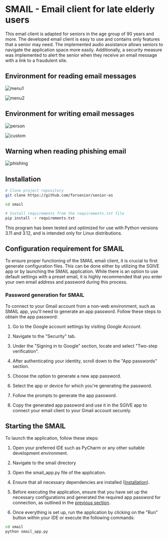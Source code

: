# SMAIL - Email client for late elderly users

This email client is adapted for seniors in the age group of 90 years and more. 
The developed email client is easy to use and contains only features that a senior may need. 
The implemented audio assistance allows seniors to navigate the application space more easily. 
Additionally, a security measure was implemented to alert the senior when they receive an email message with a link to
a fraudulent site.

## Environment for reading email messages
![menu1](https://github.com/forsenior/senior-os/blob/main/smail/screens/smail_reading_email_menu_1.png)

![menu2](https://github.com/forsenior/senior-os/blob/main/smail/screens/smail_reading_email_menu_2.png)

## Environment for writing email messages
![person](https://github.com/forsenior/senior-os/blob/main/smail/screens/smail_writing_email.png)

![custom](https://github.com/forsenior/senior-os/blob/main/smail/screens/smail_custom_writing_email.png)

## Warning when reading phishing email
![phishing](https://github.com/forsenior/senior-os/blob/main/smail/screens/smail_phishing_email.png)

## Installation
```bash
# Clone project repository
git clone https://github.com/forsenior/senior-os

cd smail

# Install requirements from the requirements.txt file
pip install -r requirements.txt
```
This program has been tested and optimized for use with Python versions 3.11 and 3.12, and is intended only for Linux distributions.

## Configuration requirement for SMAIL
To ensure proper functioning of the SMAIL email client, it is crucial to first generate configuration files. This can be done either by utilizing the SGIVE app or by launching the SMAIL application. While there is an option to use default settings with a preset email, it is highly recommended that you enter your own email address and password during this process. 
### Password generation for SMAIL
To connect to your Gmail account from a non-web environment, such as SMAIL app, you'll need to generate an app password. 
Follow these steps to obtain the app password:
1. Go to the Google account settings by visiting *Google Account*.

2. Navigate to the "Security" tab.

3. Under the "Signing in to Google" section, locate and select "Two-step verification".

4. After authenticating your identity, scroll down to the "App passwords" section.

5. Choose the option to generate a new app password.

6. Select the app or device for which you're generating the password.

7. Follow the prompts to generate the app password.

8. Copy the generated app password and use it in the SGIVE app to connect your email client to your Gmail account securely.

## Starting the SMAIL

To launch the application, follow these steps:

1. Open your preferred IDE such as PyCharm or any other suitable development environment.

2. Navigate to the smail directory

3. Open the smail_app.py file of the application.

4. Ensure that all necessary dependencies are installed ([Installation](#installation)).

5. Before executing the application, ensure that you have set up the necessary configurations and generated the required app password for connection, as outlined in the [previous section](#configuration-requirement-for-email-client).

6. Once everything is set up, run the application by clicking on the "Run" button within your IDE or execute the following commands:

```bash
cd smail
python smail_app.py
```

